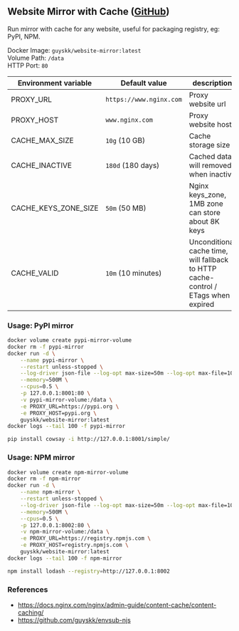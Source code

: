 ## Website Mirror with Cache ([GitHub](https://github.com/guyskk/website-mirror))

Run mirror with cache for any website, useful for packaging registry, eg: PyPI, NPM.

Docker Image: `guyskk/website-mirror:latest`  
Volume Path: `/data`  
HTTP Port: `80`  

| Environment variable | Default value | description |
| -------------------- | ------------- | ----------- |
| PROXY_URL   | `https://www.nginx.com`  | Proxy website url |
| PROXY_HOST  | `www.nginx.com`          | Proxy website host |
| CACHE_MAX_SIZE       | `10g` (10 GB)   | Cache storage size |
| CACHE_INACTIVE       | `180d` (180 days) | Cached data will removed when inactive |
| CACHE_KEYS_ZONE_SIZE | `50m` (50 MB)     | Nginx keys_zone, 1MB zone can store about 8K keys |
| CACHE_VALID | `10m` (10 minutes) | Unconditional cache time, will fallback to HTTP cache-control / ETags when expired |

### Usage: PyPI mirror

```bash
docker volume create pypi-mirror-volume
docker rm -f pypi-mirror
docker run -d \
    --name pypi-mirror \
    --restart unless-stopped \
    --log-driver json-file --log-opt max-size=50m --log-opt max-file=10 \
    --memory=500M \
    --cpus=0.5 \
    -p 127.0.0.1:8001:80 \
    -v pypi-mirror-volume:/data \
    -e PROXY_URL=https://pypi.org \
    -e PROXY_HOST=pypi.org \
    guyskk/website-mirror:latest
docker logs --tail 100 -f pypi-mirror
```

```bash
pip install cowsay -i http://127.0.0.1:8001/simple/
```

### Usage: NPM mirror

```bash
docker volume create npm-mirror-volume
docker rm -f npm-mirror
docker run -d \
    --name npm-mirror \
    --restart unless-stopped \
    --log-driver json-file --log-opt max-size=50m --log-opt max-file=10 \
    --memory=500M \
    --cpus=0.5 \
    -p 127.0.0.1:8002:80 \
    -v npm-mirror-volume:/data \
    -e PROXY_URL=https://registry.npmjs.com \
    -e PROXY_HOST=registry.npmjs.com \
    guyskk/website-mirror:latest
docker logs --tail 100 -f npm-mirror
```

```bash
npm install lodash --registry=http://127.0.0.1:8002
```

### References

- https://docs.nginx.com/nginx/admin-guide/content-cache/content-caching/
- https://github.com/guyskk/envsub-njs
